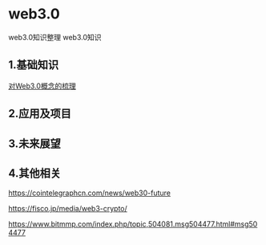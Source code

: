 # web3.0
web3.0知识整理 web3.0知识 
## 1.基础知识
[对Web3.0概念的梳理](https://rustmagazine.github.io/rust_magazine_2021/chapter_6/web3-part1.html)

## 2.应用及项目


## 3.未来展望



## 4.其他相关


https://cointelegraphcn.com/news/web30-future

https://fisco.jp/media/web3-crypto/

https://www.bitmmp.com/index.php/topic,504081.msg504477.html#msg504477
